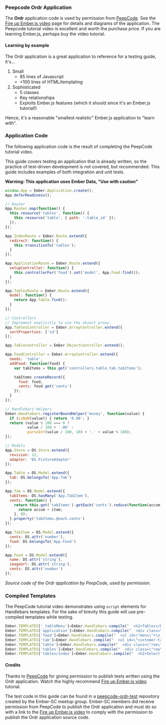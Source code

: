 ### Peepcode Ordr Application

The **Ordr** application code is used by permission from [PeepCode]. See the 
[Fire up Ember.js video] page for details and diagrams of the application. The 
Peepcode tutorial video is excellent and worth the purchase price. If you are 
learning Ember.js, perhaps buy the video tutorial.

#### Learning by example

The Ordr application is a great application to reference for a testing
guide, it's...

1.  Small
    * 85 lines of Javascript
    * <100 lines of HTML/templating
1.  Sophisticated
    * 5 classes
    * Key relationships
    * Exploits Ember.js features 
      (which it should since it's an Ember.js tutorial!)

Hence, it's a reasonable "smallest realistic" Ember.js application to
"learn with".

### Application Code

The following application code is the result of completing the PeepCode tutorial 
video.

This guide covers testing an application that is already written, so the 
practice of test-driven development is not covered, but recommended. This guide 
includes examples of both integration and unit tests.

**Warning: This application uses Ember Data, "Use with caution"**

```javascript
window.App = Ember.Application.create();
App.deferReadiness();

// Router
App.Router.map(function() {
  this.resource('tables', function() {
    this.resource('table', { path: ':table_id' });
  });
});

App.IndexRoute = Ember.Route.extend({
  redirect: function() {
    this.transitionTo('tables');
  }
});

App.ApplicationRoute = Ember.Route.extend({
  setupController: function() {
    this.controllerFor('food').set('model', App.Food.find());
  }
});

App.TablesRoute = Ember.Route.extend({
  model: function() {
    return App.Table.find();
  }
});

// Controllers
// Implement explicitly to use the object proxy.
App.TablesController = Ember.ArrayController.extend({
  sortProperties: ['id']
});

App.TableController = Ember.ObjectController.extend();

App.FoodController = Ember.ArrayController.extend({
  needs: 'table',
  addFood: function(food) {
    var tabItems = this.get('controllers.table.tab.tabItems');

    tabItems.createRecord({
      food: food,
      cents: food.get('cents')
    });
  }
});

// Handlebars Helpers
Ember.Handlebars.registerBoundHelper('money', function(value) {
  if (isNaN(value)) { return '0.00'; }
  return (value % 100 === 0 ?
          value / 100 + '.00' :
          parseInt(value / 100, 10) + '.' + value % 100);
});

// Models
App.Store = DS.Store.extend({
  revision: 12,
  adapter: 'DS.FixtureAdapter'
});

App.Table = DS.Model.extend({
  tab: DS.belongsTo('App.Tab')
});

App.Tab = DS.Model.extend({
  tabItems: DS.hasMany('App.TabItem'),
  cents: function() {
    return this.get('tabItems').getEach('cents').reduce(function(accum, item) {
      return accum + item;
    }, 0);
  }.property('tabItems.@each.cents')
});

App.TabItem = DS.Model.extend({
  cents: DS.attr('number'),
  food: DS.belongsTo('App.Food')
});

App.Food = DS.Model.extend({
  name: DS.attr('string'),
  imageUrl: DS.attr('string'),
  cents: DS.attr('number')
});
```
_Source code of the Ordr application by PeepCode, used by permission._

### Compiled Templates

The PeepCode tutorial video demonstrates using `script` elements for Handlebars
templates. For the sake of brevity this guide will use pre-compiled
templates while testing.

```javascript
Ember.TEMPLATES['_tableMenu']=Ember.Handlebars.compile("  <h2>Tables</h2>\n  {{#each table in controller}}\n  {{#linkTo \"table\" table class=\"panel six columns\"}} {{ table.id }}{{/linkTo}}\n  {{/each}}");
Ember.TEMPLATES['application']=Ember.Handlebars.compile("  <div class=\"row\">\n    <div class=\"twelve columns\">\n      <h1>Ordr</h1>\n      <hr>\n      <p>{{outlet}}</p>\n    </div>\n  </div>");
Ember.TEMPLATES['food']=Ember.Handlebars.compile("  <ul id=\"menu\">\n    {{#each controller}}\n    <li>\n      <a href=\"#\" {{action \"addFood\" this}}>\n        <img {{ bindAttr src=\"imageUrl\" }}>\n        <p>{{ name }}</p>\n      </a>\n    </li>\n    {{/each}}\n  </ul>");
Ember.TEMPLATES['tab']=Ember.Handlebars.compile("  <ul id=\"customer-tab\">\n    {{#each tabItem in tabItems}}\n    <li><h3>{{tabItem.food.name}} <span>${{money tabItem.cents}}</span></h3></li>\n    {{else}}\n    <li><h3>Click a food to add it</h3></li>\n    {{/each}}\n    <li id=\"total\"><h3>Total <span>${{money cents}}</span></h3></li>\n  </ul>");
Ember.TEMPLATES['table']=Ember.Handlebars.compile("  <div class=\"row\">\n    <div class=\"three columns\">\n      {{ render \"food\" }}\n    </div>\n    <div class=\"nine columns\">\n      <h2>Table <span>{{ id }}</span></h2>\n      {{ render \"tab\" tab }}\n    </div>\n  </div>");
Ember.TEMPLATES['tables']=Ember.Handlebars.compile("  <div class=\"row\">\n    <div class=\"four columns\" id=\"tables\">\n      {{ partial \"tableMenu\" }}\n    </div>\n    <div class=\"eight columns\" id=\"order\">\n      {{ outlet }}\n    </div>\n  </div>");
Ember.TEMPLATES['tables/index']=Ember.Handlebars.compile("  <h2>Select a table at left</h2>");
```

#### Credits

Thanks to [PeepCode][peepcode] for giving permission to publish tests 
written using the Ordr application.  Watch the highly recommend 
[Fire up Ember.js video] tutorial.

The test code in this guide can be found in a [peepcode-ordr-test] repository 
created by the Ember-SC meetup group. Ember-SC members did receive permission 
from PeepCode to publish the Ordr application and must do so with a link to the 
[Fire up Ember.js video] to comply with the permission to publish the Ordr 
application source code.


[PeepCode]: https://peepcode.com "Screencast tutorials for professional web developers and designers"
[Fire up Ember.js video]: https://peepcode.com/products/emberjs "Ember.js Tutorial video by Peepcode"
[peepcode-ordr-test]: https://github.com/Ember-SC/peepcode-ordr-test "Ember-SC Meetup PeepCode Ordr Test Repository: QUnit branch"
